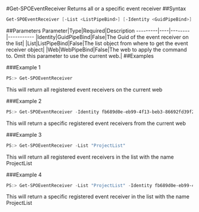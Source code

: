 #Get-SPOEventReceiver
Returns all or a specific event receiver
##Syntax
```powershell
Get-SPOEventReceiver [-List <ListPipeBind>] [-Identity <GuidPipeBind>] [-Web <WebPipeBind>]
```


##Parameters
Parameter|Type|Required|Description
---------|----|--------|-----------
|Identity|GuidPipeBind|False|The Guid of the event receiver on the list|
|List|ListPipeBind|False|The list object from where to get the event receiver object|
|Web|WebPipeBind|False|The web to apply the command to. Omit this parameter to use the current web.|
##Examples

###Example 1
```powershell
PS:> Get-SPOEventReceiver
```
This will return all registered event receivers on the current web

###Example 2
```powershell
PS:> Get-SPOEventReceiver -Identity fb689d0e-eb99-4f13-beb3-86692fd39f22
```
This will return a specific registered event receivers from the current web

###Example 3
```powershell
PS:> Get-SPOEventReceiver -List "ProjectList"
```
This will return all registered event receivers in the list with the name ProjectList

###Example 4
```powershell
PS:> Get-SPOEventReceiver -List "ProjectList" -Identity fb689d0e-eb99-4f13-beb3-86692fd39f22
```
This will return a specific registered event receiver in the list with the name ProjectList
